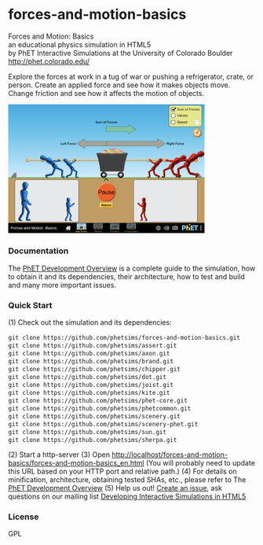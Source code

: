 forces-and-motion-basics
=============
Forces and Motion: Basics  
an educational physics simulation in HTML5  
by PhET Interactive Simulations at the University of Colorado Boulder  
http://phet.colorado.edu/

Explore the forces at work in a tug of war or pushing a refrigerator, crate, or person. Create an applied force and see how it makes objects move. Change friction and see how it affects the motion of objects.

<img src="https://raw.githubusercontent.com/phetsims/forces-and-motion-basics/master/assets/forces-and-motion-basics-screenshot.png" alt="Screenshot" style="width: 400px;"/>

### Documentation
The [PhET Development Overview](bit.ly/phet-development-overview) is a complete guide to the simulation, how to obtain it
and its dependencies, their architecture, how to test and build and many more important issues.

### Quick Start
(1) Check out the simulation and its dependencies:
```
git clone https://github.com/phetsims/forces-and-motion-basics.git
git clone https://github.com/phetsims/assert.git
git clone https://github.com/phetsims/axon.git
git clone https://github.com/phetsims/brand.git
git clone https://github.com/phetsims/chipper.git
git clone https://github.com/phetsims/dot.git
git clone https://github.com/phetsims/joist.git
git clone https://github.com/phetsims/kite.git
git clone https://github.com/phetsims/phet-core.git
git clone https://github.com/phetsims/phetcommon.git
git clone https://github.com/phetsims/scenery.git
git clone https://github.com/phetsims/scenery-phet.git
git clone https://github.com/phetsims/sun.git
git clone https://github.com/phetsims/sherpa.git
```
(2) Start a http-server
(3) Open [http://localhost/forces-and-motion-basics/forces-and-motion-basics_en.html](http://localhost/forces-and-motion-basics/forces-and-motion-basics_en.html) (You will probably need to update this URL based on your HTTP port and relative path.)
(4) For details on minification, architecture, obtaining tested SHAs, etc., please refer to The [PhET Development Overview](bit.ly/phet-development-overview)
(5) Help us out!  [Create an issue](https://github.com/phetsims/forces-and-motion-basics/issues/new), ask questions on our mailing list [Developing Interactive Simulations in HTML5](https://groups.google.com/forum/#!forum/developing-interactive-simulations-in-html5)

### License
GPL